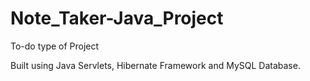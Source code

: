 # Note_Taker-Java_Project


To-do type of Project

Built using Java Servlets, Hibernate Framework and MySQL Database.
